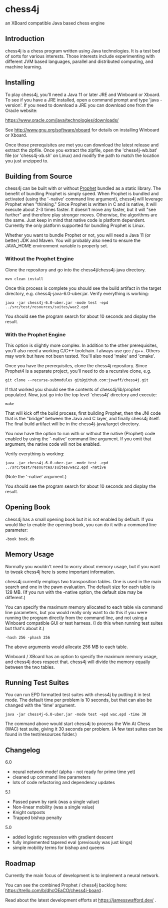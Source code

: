 # chess4j

an XBoard compatible Java based chess engine

## Introduction 

chess4j is a chess program written using Java technologies. It is a test bed of sorts for various interests. Those interests include experimenting with different JVM based languages, parallel and distributed computing, and machine learning.

## Installing

To play chess4j, you'll need a Java 11 or later JRE and Winboard or Xboard.  To see if you have a JRE installed, open a command prompt and type 'java -version'.  If you need to download a JRE you can download one from the Oracle website:

https://www.oracle.com/java/technologies/downloads/

See http://www.gnu.org/software/xboard for details on installing Winboard or Xboard.

Once those prerequisites are met you can download the latest release and extract the zipfile.  Once you extract the zipfile, open the 'chess4j-wb.bat' file (or 'chess4j-xb.sh' on Linux) and modify the path to match the location you just unzipped to.

## Building from Source

chess4j can be built with or without <a href="https://github.com/jswaff/prophet" target="_blank">Prophet</a> bundled as a static library.  The benefit of bundling Prophet is simply speed.  When Prophet is bundled and activated (using the '-native' command line argument), chess4j will leverage Prophet when "thinking."  Since Prophet is written in C and is native, it will execute about 2-3 times faster.  It doesn't move any faster, but it will "see further" and therefore play stronger moves.  Otherwise, the algorithms are the same.  Just keep in mind that native code is platform dependent.  Currently the only platform supported for bundling Prophet is Linux.

Whether you want to bundle Prophet or not, you will need a Java 11 (or better) JDK and Maven.  You will probably also need to ensure the JAVA_HOME environment variable is properly set.


### Without the Prophet Engine


Clone the repository and go into the chess4j/chess4j-java directory.
 
 ```mvn clean install```  

Once this process is complete you should see the build artifact in the target directory, e.g. chess4j-java-6.0-uber.jar.  Verify everything is working:

```java -jar chess4j-6.0-uber.jar -mode test -epd ../src/test/resources/suites/wac2.epd```

You should see the program search for about 10 seconds and display the result.  


### With the Prophet Engine

This option is slightly more complex.  In addition to the other prerequisites, you'll also need a working C/C++ toolchain.  I always use gcc / g++.  Others may work but have not been tested.  You'll also need 'make' and 'cmake'.

Once you have the prerequisites, clone the chess4j repository.  Since Prophet4 is a separate project, you'll need to do a recursive clone, e.g.

```git clone --recurse-submodules git@github.com:jswaff/chess4j.git```

If that worked you should see the contents of chess4j/lib/prophet populated.  Now, just go into the top level 'chess4j' directory and execute:

```make```

That will kick off the build process, first building Prophet, then the JNI code that is the "bridge" between the Java and C layer, and finally chess4j itself.  The final build artifact will be in the chess4j-java/target directory.

You now have the option to run with or without the native (Prophet) code enabled by using the '-native' command line argument.  If you omit that argument, the native code will not be enabled.

Verify everything is working:

```java -jar chess4j-6.0-uber.jar -mode test -epd ../src/test/resources/suites/wac2.epd -native```

(Note the '-native' argument.)  

You should see the program search for about 10 seconds and display the result.  


## Opening Book

chess4j has a small opening book but it is not enabled by default.  If you would like to enable the opening book, you can do it with a command line parameter:

```-book book.db```


## Memory Usage

Normally you wouldn't need to worry about memory usage, but if you want to tweak chess4j here is some important information.

chess4j currently employs two transposition tables.  One is used in the main search and one in the pawn evaluation.  The default size for each table is 128 MB.  (If you run with the -native option, the default size may be different.)
 
You can specify the maximum memory allocated to each table via command line parameters, but you would really only want to do this if you were running the program directly from the command line, and not using a Winboard compatible GUI or test harness. 
(I do this when running test suites but that's about it.)  

```
-hash 256 -phash 256
``` 

The above arguments would allocate 256 MB to each table.  
 
Winboard / XBoard has an option to specify the maximum memory usage, and chess4j does respect that.  chess4j will divide the memory equally between the two tables.


## Running Test Suites

You can run EPD formatted test suites with chess4j by putting it in test mode.  The default time per problem is 10 seconds, but that can also be changed with the 'time' argument.

```
java -jar chess4j-6.0-uber.jar -mode test -epd wac.epd -time 30
```

The command above would start chess4j to process the Win At Chess (WAC) test suite, giving it 30 seconds per problem.  (A few test suites can be found in the test/resources folder.)


## Changelog

6.0
* neural network mode! (alpha - not ready for prime time yet)
* cleaned up command line parameters
* lots of code refactoring and dependency updates

5.1
* Passed pawn by rank (was a single value)
* Non-linear mobility (was a single value)
* Knight outposts
* Trapped bishop penalty


5.0 
* added logistic regresssion with gradient descent
* fully implemented tapered eval (previously was just kings)
* simple mobility terms for bishop and queens

## Roadmap

Currently the main focus of development is to implement a neural network.

You can see the combined Prophet / chess4j backlog here: https://trello.com/b/dhcOEaCO/chess4j-board .

Read about the latest development efforts at https://jamesswafford.dev/ .
